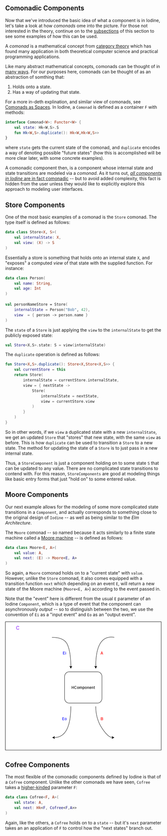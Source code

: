 

Comonadic Components
--------------------

Now that we've introduced the basic idea of what a component is in Iodine, let's take a look at how _comonads_ ome into the picture. For those not interested in the theory, continue on to the [subsections](#store-components) of this section to see some examples of how this can be used.

A _comonad_ is a mathematical concept from [category theory]() which has found many application in both theoretical computer science and practical programming applications.

Like many abstract mathematical concepts, comonads can be thought of in [many ways](https://en.wikipedia.org/wiki/Blind_men_and_an_elephant). For our purposes here, comonads can be thought of as an abstraction of somthing that:

  1. Holds onto a state.
  2. Has a way of updating that state.
  
For a more in-deth explination, and similar view of comonads, see [Comonads as Spaces](https://blog.functorial.com/posts/2016-08-07-Comonads-As-Spaces.html). In Iodine, a `Comonad` is defined as a container `F` with methods:

```kotlin
interface Comonad<W>: Functor<W> {
    val state: Hk<W,S>.S
    fun Hk<W,S>.duplicate(): Hk<W,Hk<W,S>>
}
```

where `state` gets the current state of the comonad, and `duplicate` encodes a way of denoting possible "future states" (how this is accomplished will be more clear later, with some concrete examples).

A comonadic component then, is a component whose internal state and state transitions are modeled via a _comonad_. As it turns out, [_all components in Iodine_ are in fact comonadic](#cofree-components) -- but to avoid added complexity, this fact is hidden from the user unless they would like to explicitly explore this approach to modeling user interfaces.

Store Components
----------------

One of the most basic examples of a comonad is the `Store` comonad. The type itself is defined as follows:

```kotlin
data class Store<X, S>(
    val internalState: X,
    val view: (X) -> S
)
```

Essentially a store is something that holds onto an internal state `X`, and "exposes" a computed _view_ of that state with the supplied function. For instance:

```kotlin
data class Person(
    val name: String,
    val age: Int
)

val personNameStore = Store(
    internalState = Person("Bob", 42),
    view  = { person -> person.name }
)
```

The `state` of a `Store` is just applying the `view` to the `internalState` to get the publicly exposed state:

```kotlin
val Store<X,S>.state: S = view(internalState)
```

The `duplicate` operation is defined as follows:

```kotlin
fun Store<X,S>.duplicate(): Store<X,Store<X,S>> {
    val currentStore = this
    return Store(
        internalState = currentStore.internalState,
        view = { nextState -> 
            Store(
                internalState = nextState,
                view = currentStore.view
            )
        }
    )
}
```

So in other words, if we `view` a duplicated state with a new `internalState`, we get an updated `Store` that "stores" that new state, with the same `view` as before. This is how `duplicate` can be used to transition a `Store` to a new state. The method for updating the state of a `Store` is to just pass in a new internal state.

Thus, a `StoreComponent` is just a component holding on to some state `S` that can be updated to any value. There are no complicated state transitions to contend with. For this reason, `StoreComponents` are good at modeling things like basic entry forms that just "hold on" to some entered value.

Moore Components
----------------

Our next example allows for the modeling of some more complicated state transitions in a `Component`, and actually corresponds to something close to the original design of `Iodine` -- as well as being similar to the _Elm Architecture_. 

The `Moore` comonad -- so named because it acts similarly to a finite state machine called a [Moore machine](https://en.wikipedia.org/wiki/Moore_machine) -- is defined as follows:

```kotlin
data class Moore<E, A>(
    val value: A,
    val next: (E) -> Moore<E, A>
)
```

So again, a `Moore` comonad holds on to a "current state" with `value`. However, unlike the `Store` comonad, it also comes equipped with a transition function `next` which depending on an event `E`, will return a new state of the Moore machine (`Moore<E, A>`) according to the event
passed in.

Note that the "event" here is different from the usual `E` parameter of an Iodine `Component`, which is a type of event that the component can asynchronously _output_ -- so to distinguish between the two, we use the convention of `Ei` as a "input event" and `Eo` as an "output event".

![HComponent](https://raw.githubusercontent.com/Sintrastes/Iodine/gh-pages/HComponent.png)

Cofree Components
----------------

The most flexible of the comonadic components defined by Iodine is that of a `Cofree` component. Unlike the other comonads we have seen, `Cofree` takes a [higher-kinded](../additional/higher_kinds_in_kotlin.md) parameter `F`:

```kotlin
data class Cofree<F, A>(
    val state: A,
    val next: Hk<F, Cofree<F,A>>
)
```

Again, like the others, a `Cofree` holds on to a `state` -- but it's `next` parameter takes an an application of `F` to control how the "next states" branch out.


